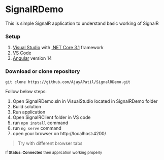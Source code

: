 # SignalRDemo
This is simple SignalR application to understand basic working of SignalR 

### Setup
1. [Visual Studio](https://visualstudio.microsoft.com/) with [.NET Core 3.1](https://dotnet.microsoft.com/en-us/download/dotnet/3.1) framework
2. [VS Code](https://code.visualstudio.com/download)
3. [Angular](https://angular.io/guide/setup-local) version 14

### Download or clone repository
```
git clone https://github.com/AjayAPatil/SignalRDemo.git
```
Follow below steps:
1. Open SignalRDemo.sln in VisualStudio located in SignalRDemo folder
2. Build solution
3. Run application
4. Open SignalRClient folder in VS code
5. run ```npm install``` command
6. run ```ng serve``` command
7. open your browser on http://localhost:4200/

> Try with different browser tabs

<sub> If **Status: Connected** then application working properly </sub>
